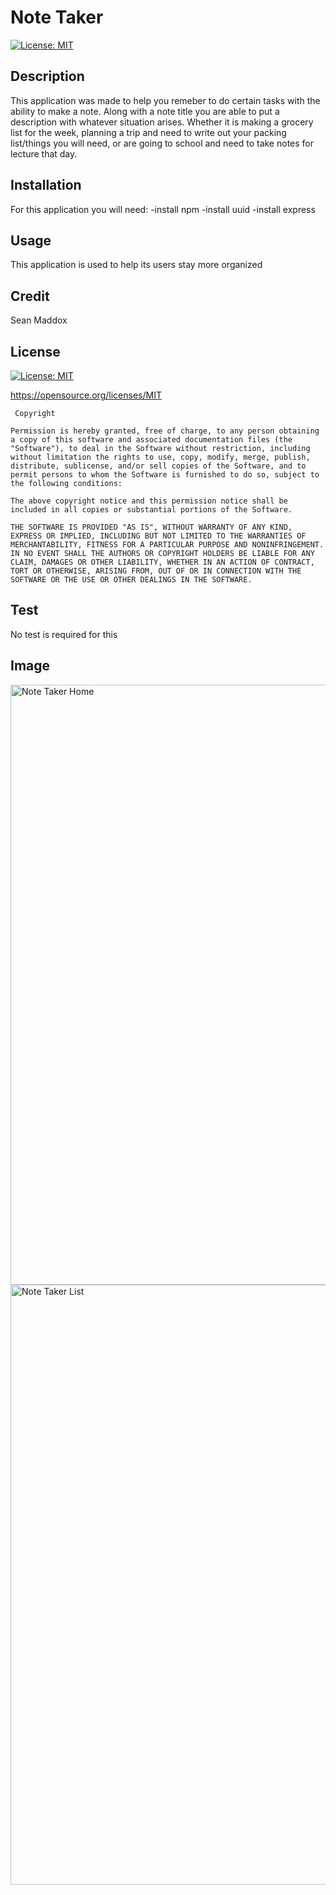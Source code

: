 # Note Taker

[![License: MIT](https://img.shields.io/badge/License-MIT-yellow.svg)](https://opensource.org/licenses/MIT)

## Description
This application was made to help you remeber to do certain tasks with the ability to make a note. Along with a note title you are able to put a description with whatever situation arises. Whether it is making a grocery list for the week, planning a trip and need to write out your packing list/things you will need, or are going to school and need to take notes for lecture that day. 

## Installation 
For this application you will need: 
-install npm
-install uuid
-install express

## Usage
This application is used to help its users stay more organized

## Credit
Sean Maddox

## License
[![License: MIT](https://img.shields.io/badge/License-MIT-yellow.svg)](https://opensource.org/licenses/MIT)

https://opensource.org/licenses/MIT

     Copyright 

    Permission is hereby granted, free of charge, to any person obtaining a copy of this software and associated documentation files (the "Software"), to deal in the Software without restriction, including without limitation the rights to use, copy, modify, merge, publish, distribute, sublicense, and/or sell copies of the Software, and to permit persons to whom the Software is furnished to do so, subject to the following conditions:
    
    The above copyright notice and this permission notice shall be included in all copies or substantial portions of the Software.
    
    THE SOFTWARE IS PROVIDED "AS IS", WITHOUT WARRANTY OF ANY KIND, EXPRESS OR IMPLIED, INCLUDING BUT NOT LIMITED TO THE WARRANTIES OF MERCHANTABILITY, FITNESS FOR A PARTICULAR PURPOSE AND NONINFRINGEMENT. IN NO EVENT SHALL THE AUTHORS OR COPYRIGHT HOLDERS BE LIABLE FOR ANY CLAIM, DAMAGES OR OTHER LIABILITY, WHETHER IN AN ACTION OF CONTRACT, TORT OR OTHERWISE, ARISING FROM, OUT OF OR IN CONNECTION WITH THE SOFTWARE OR THE USE OR OTHER DEALINGS IN THE SOFTWARE.
   
## Test
No test is required for this 

## Image

<img width="960" alt="Note Taker Home" src="https://user-images.githubusercontent.com/104328985/180101730-b187fdb0-659d-4a8e-b1ee-457581a0335d.png">

<img width="960" alt="Note Taker List" src="https://user-images.githubusercontent.com/104328985/180101751-f23b7097-d87c-4dbd-9091-7b46c076de50.png">


